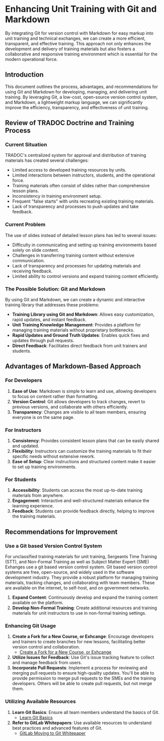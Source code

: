 # Enhancing Unit Training with Git and Markdown
By integrating Git for version control with Markdown for easy markup into unit training and technical exchanges, we can create a more efficient, transparent, and effective training. This approach not only enhances the development and delivery of training materials but also fosters a collaborative and responsive training environment which is essential for the modern operational force.

## Introduction
This document outlines the process, advantages, and recommendations for using Git and Markdown for developing, managing, and delivering unit training. By leveraging Git, a low-cost, open-source version control system, and Markdown, a lightweight markup language, we can significantly improve the efficiency, transparency, and effectiveness of unit training.

## Review of TRADOC Doctrine and Training Process
### Current Situation
TRADOC's centralized system for approval and distribution of training materials has created several challenges:
- Limited access to developed training resources by units.
- Limited interactions between instructors, students, and the operational force.
- Training materials often consist of slides rather than comprehensive lesson plans.
- Inconsistency in training environment setup.
- Frequent "false starts" with units recreating existing training materials.
- Lack of transparency and processes to push updates and take feedback.

### Current Problem
The use of slides instead of detailed lesson plans has led to several issues:
- Difficulty in communicating and setting up training environments based solely on slide content.
- Challenges in transferring training content without extensive communication.
- Lack of transparency and processes for updating materials and receiving feedback.
- Limited ability to control versions and expand training content efficiently.

### The Possible Solution: Git and Markdown
By using Git and Markdown, we can create a dynamic and interactive training library that addresses these problems:
- **Training Library using Git and Markdown**: Allows easy customization, rapid updates, and instant feedback.
- **Unit Training Knowledge Management**: Provides a platform for managing training materials without proprietary bottlenecks.
- **Rapid Updates and Ground Truth Updates**: Enables quick fixes and updates through pull requests.
- **Direct Feedback**: Facilitates direct feedback from unit trainers and students.

## Advantages of Markdown-Based Approach
### For Developers
1. **Ease of Use**: Markdown is simple to learn and use, allowing developers to focus on content rather than formatting.
2. **Version Control**: Git allows developers to track changes, revert to previous versions, and collaborate with others efficiently.
3. **Transparency**: Changes are visible to all team members, ensuring everyone is on the same page.

### For Instructors
1. **Consistency**: Provides consistent lesson plans that can be easily shared and updated.
2. **Flexibility**: Instructors can customize the training materials to fit their specific needs without extensive rework.
3. **Ease of Setup**: Clear instructions and structured content make it easier to set up training environments.

### For Students
1. **Accessibility**: Students can access the most up-to-date training materials from anywhere.
2. **Engagement**: Interactive and well-structured materials enhance the learning experience.
3. **Feedback**: Students can provide feedback directly, helping to improve the training materials.

## Recommendations for Improvement
### Use a Git based Version Control System
For unclassified training materials for unit training, Sergeants Time Training (STT), and Non-Formal Training as well as Subject Matter Expert (SME) Exhanges use a git based version control system. Git based version control systems are free, open-source, and widely used in the software development industry. They provide a robust platform for managing training materials, tracking changes, and collaborating with team members.
These are available on the internet, to self-host, and on government networks.

1. **Expand Content**: Continuously develop and expand the training content available on the platform.
2. **Develop Non-Formal Training**: Create additional resources and training materials for unit instructors to use in non-formal training settings.

### Enhancing Git Usage
1. **Create a Fork for a New Course, or Exhcange**: Encourage developers and trainers to create branches for new lessons, facilitating better version control and collaboration. 
   - [Create a Fork for a New Course, or Exhcange](https://github.com/irregularchat/template-instructional-design.git)
2. **Utilize Issues for Feedback**: Use Git's issue tracking feature to collect and manage feedback from users.
3. **Incorporate Pull Requests**: Implement a process for reviewing and merging pull requests to ensure high-quality updates. You'll be able to provide permission to merge pull requests to the SMEs and the training developers. Others will be able to create pull requests, but not merge them.

### Utilizing Available Resources
1. **Learn Git Basics**: Ensure all team members understand the basics of Git.
   - [Learn Git Basics](https://youtube.com/watch?v=RGOj5yH7evk)
2. **Refer to GitLab Whitepapers**: Use available resources to understand best practices and advanced features of Git.
   - [GitLab Moving to Git Whitepaper](https://page.gitlab.com/rs/194-VVC-221/images/gitlab-moving-to-git-whitepaper.pdf)
